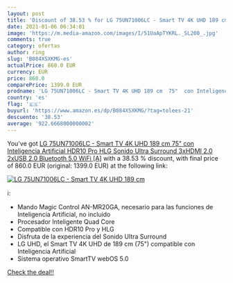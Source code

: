 ```yaml
---
layout: post
title: 'Discount of 38.53 % for LG 75UN71006LC - Smart TV 4K UHD 189 cm '
date: 2021-01-06 06:34:01
image: 'https://m.media-amazon.com/images/I/51UaApTYKRL._SL200_.jpg'
comments: true
category: ofertas
author: ring
slug: 'B084XSXKMG-es'
actualPrice: 860.0 EUR
currency: EUR
price: 860.0
comparePrice: 1399.0 EUR
prodname: 'LG 75UN71006LC - Smart TV 4K UHD 189 cm  75"  con Inteligencia Artificial  HDR10 Pro  HLG  Sonido Ultra Surround  3xHDMI 2.0  2xUSB 2.0  Bluetooth 5.0  WiFi [A]'
country: 'es'
flag: '🇪🇸'
buyurl: 'https://www.amazon.es/dp/B084XSXKMG/?tag=tolees-21'
descuento: '38.53'
average: '922.6668000000002'
---
```


You've got [LG 75UN71006LC - Smart TV 4K UHD 189 cm  75"  con Inteligencia Artificial  HDR10 Pro  HLG  Sonido Ultra Surround  3xHDMI 2.0  2xUSB 2.0  Bluetooth 5.0  WiFi [A]](https://www.amazon.es/dp/B084XSXKMG/?tag=tolees-21) with a  38.53 % discount, with final price of 860.0 EUR (original: 1399.0 EUR) at the following link:

[![LG 75UN71006LC - Smart TV 4K UHD 189 cm ](https://m.media-amazon.com/images/I/51UaApTYKRL._SL200_.jpg)](https://www.amazon.es/dp/B084XSXKMG/?tag=tolees-21)

ℹ️:

- Mando Magic Control AN-MR20GA, necesario para las funciones de Inteligencia Artificial, no incluido
- Procesador Inteligente Quad Core
- Compatible con HDR10 Pro y HLG
- Disfruta de la experiencia del Sonido Ultra Surround
- LG UHD, el Smart TV 4K UHD de 189 cm (75") compatible con Inteligencia Artificial
- Sistema operativo SmartTV webOS 5.0

[Check the deal!!](https://www.amazon.es/dp/B084XSXKMG/?tag=tolees-21)
